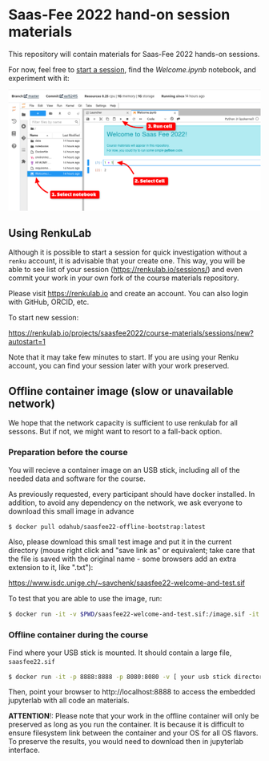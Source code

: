 # Saas-Fee 2022 hand-on session materials

This repository will contain materials for Saas-Fee 2022 hands-on sessions.

For now, feel free to [start a session](https://renkulab.io/projects/saasfee2022/course-materials/sessions/new?autostart=1), find the *Welcome.ipynb* notebook, and experiment with it:

<img src="renku-saas-nb-tutorial.png"/>

## Using RenkuLab

Although it is possible to start a session for quick investigation without a `renku` account, it is advisable that your create one.
This way, you will be able to see list of your session (https://renkulab.io/sessions/) and even commit your work in your own fork of the course materials repository.

Please visit  https://renkulab.io and create an account. You can also login with GitHub, ORCID, etc.

To start new session:

https://renkulab.io/projects/saasfee2022/course-materials/sessions/new?autostart=1

Note that it may take few minutes to start.
If you are using your Renku account, you can find your session later with your work preserved.

## Offline container image (slow or unavailable network)

We hope that the network capacity is sufficient to use renkulab for all sessons. But if not, we might want to resort to a fall-back option.

### Preparation before the course 

You will recieve a container image on an USB stick, including all of the needed data and software for the course.

As previously requested, every participant should have docker installed.
In addition, to avoid any dependency on the network, we ask everyone to download this small image in advance

```bash
$ docker pull odahub/saasfee22-offline-bootstrap:latest
```

Also, please download this small test image and put it in the current directory (mouse right click and "save link as" or equivalent; take care that the file is saved with the original name - some browsers add an extra extension to it, like ".txt"):

https://www.isdc.unige.ch/~savchenk/saasfee22-welcome-and-test.sif

To test that you are able to use the image, run:

```bash
$ docker run -it -v $PWD/saasfee22-welcome-and-test.sif:/image.sif -it --rm --privileged odahub/saasfee22-offline-bootstrap:latest
```

### Offline container during the course

Find where your USB stick is mounted. It should contain a large file, `saasfee22.sif`


```bash
$ docker run -it -p 8888:8888 -p 8080:8080 -v [ your usb stick directory with the image ]/saasfee22.sif:/image.sif -it --rm --privileged odahub/saasfee22-offline-bootstrap:latest
```

Then, point your browser to http://localhost:8888 to access the embedded jupyterlab with all code an materials.

**ATTENTION**!: Please note that your work in the offline container will only be preserved as long as you run the container. It is because it is difficult to ensure filesystem link between the container and your OS for all OS flavors. 
To preserve the results, you would need to download then in jupyterlab interface.
